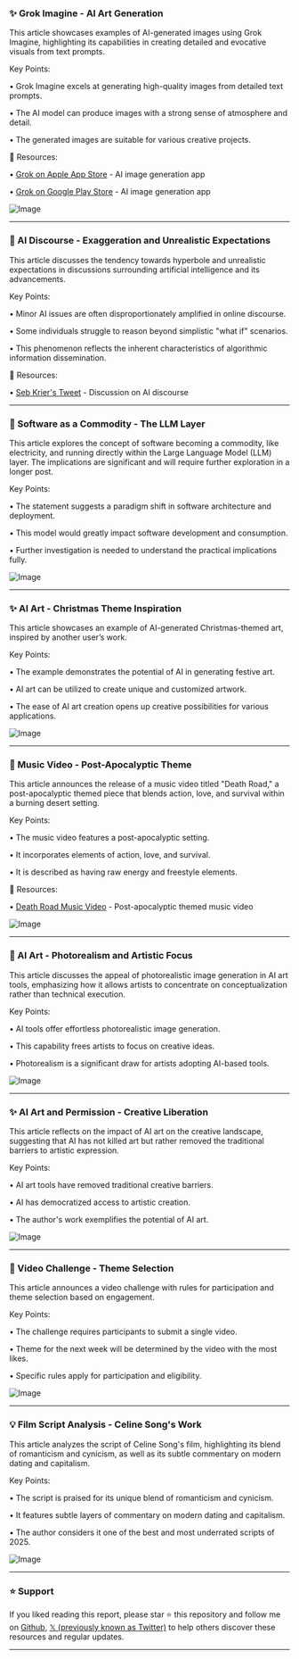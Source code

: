 ### ✨ Grok Imagine - AI Art Generation

This article showcases examples of AI-generated images using Grok Imagine, highlighting its capabilities in creating detailed and evocative visuals from text prompts.

Key Points:

•  Grok Imagine excels at generating high-quality images from detailed text prompts.


•  The AI model can produce images with a strong sense of atmosphere and detail.


•  The generated images are suitable for various creative projects.



🔗 Resources:

• [Grok on Apple App Store](https://apps.apple.com/app/grok/id6670324846) - AI image generation app


• [Grok on Google Play Store](https://play.google.com/store/apps/details?id=ai.x.grok&utm_source=x&utm_campaign=grok_imagine_post) - AI image generation app


![Image](https://pbs.twimg.com/amplify_video_thumb/1954805765211897857/img/0zLkNrkgovY6hJj1.jpg)


---

### 🤖 AI Discourse - Exaggeration and Unrealistic Expectations

This article discusses the tendency towards hyperbole and unrealistic expectations in discussions surrounding artificial intelligence and its advancements.

Key Points:

•  Minor AI issues are often disproportionately amplified in online discourse.


•  Some individuals struggle to reason beyond simplistic "what if" scenarios.


•  This phenomenon reflects the inherent characteristics of algorithmic information dissemination.



🔗 Resources:

• [Seb Krier's Tweet](https://x.com/sebkrier/status/1954532642344296624) - Discussion on AI discourse


---

### 🤖 Software as a Commodity - The LLM Layer

This article explores the concept of software becoming a commodity, like electricity, and running directly within the Large Language Model (LLM) layer.  The implications are significant and will require further exploration in a longer post.

Key Points:

•  The statement suggests a paradigm shift in software architecture and deployment.


•  This model would greatly impact software development and consumption.


•  Further investigation is needed to understand the practical implications fully.



![Image](https://pbs.twimg.com/media/GyASpXeWsAA2nFr?format=jpg&name=small)


---

### ✨ AI Art - Christmas Theme Inspiration

This article showcases an example of AI-generated Christmas-themed art, inspired by another user’s work.

Key Points:

•  The example demonstrates the potential of AI in generating festive art.


•  AI art can be utilized to create unique and customized artwork.


•  The ease of AI art creation opens up creative possibilities for various applications.


![Image](https://pbs.twimg.com/amplify_video_thumb/1954741080181866496/img/tyaWbCivrehDtQb_.jpg)


---

### 🚀 Music Video - Post-Apocalyptic Theme

This article announces the release of a music video titled "Death Road," a post-apocalyptic themed piece that blends action, love, and survival within a burning desert setting.

Key Points:

• The music video features a post-apocalyptic setting.


•  It incorporates elements of action, love, and survival.


•  It is described as having raw energy and freestyle elements.



🔗 Resources:

• [Death Road Music Video](https://youtu.be/xWJNRVqqWq4) - Post-apocalyptic themed music video


![Image](https://pbs.twimg.com/media/GyAg2v3XoAE2hfJ?format=jpg&name=small)


---

### 🤖 AI Art - Photorealism and Artistic Focus

This article discusses the appeal of photorealistic image generation in AI art tools, emphasizing how it allows artists to concentrate on conceptualization rather than technical execution.

Key Points:

• AI tools offer effortless photorealistic image generation.


• This capability frees artists to focus on creative ideas.


• Photorealism is a significant draw for artists adopting AI-based tools.



![Image](https://pbs.twimg.com/media/Gx_u1hKagAAnT2E?format=jpg&name=small)


---

### ✨ AI Art and Permission - Creative Liberation

This article reflects on the impact of AI art on the creative landscape, suggesting that AI has not killed art but rather removed the traditional barriers to artistic expression.

Key Points:

• AI art tools have removed traditional creative barriers.


• AI has democratized access to artistic creation.


• The author's work exemplifies the potential of AI art.



![Image](https://pbs.twimg.com/media/GyBGUdwWgAApYzV.jpg)


---

### 🚀 Video Challenge - Theme Selection

This article announces a video challenge with rules for participation and theme selection based on engagement.

Key Points:

• The challenge requires participants to submit a single video.


•  Theme for the next week will be determined by the video with the most likes.


•  Specific rules apply for participation and eligibility.



![Image](https://pbs.twimg.com/ext_tw_video_thumb/1954422473480359937/pu/img/GCTy_w9yDIpB41xz.jpg)


---

### 💡 Film Script Analysis - Celine Song's Work

This article analyzes the script of Celine Song's film, highlighting its blend of romanticism and cynicism, as well as its subtle commentary on modern dating and capitalism.

Key Points:

• The script is praised for its unique blend of romanticism and cynicism.


•  It features subtle layers of commentary on modern dating and capitalism.


• The author considers it one of the best and most underrated scripts of 2025.



![Image](https://pbs.twimg.com/amplify_video_thumb/1954382496591994880/img/jhlk_lnnEKVECnUx.jpg)


---

### ⭐️ Support

If you liked reading this report, please star ⭐️ this repository and follow me on [Github](https://github.com/Drix10), [𝕏 (previously known as Twitter)](https://x.com/DRIX_10_) to help others discover these resources and regular updates.

---